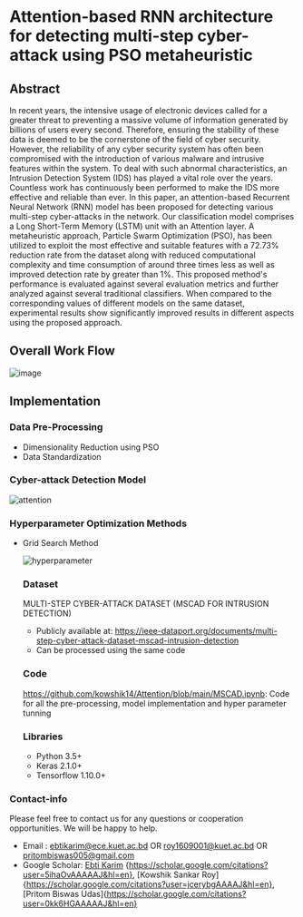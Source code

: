# Attention-based RNN architecture for detecting multi-step cyber-attack using PSO metaheuristic
## Abstract
In recent years, the intensive usage of electronic devices called for a greater threat to preventing a massive volume of information generated by billions of users every second. Therefore, ensuring the stability of these data is deemed to be the cornerstone of the field of cyber security. However, the reliability of any cyber security system has often been compromised with the introduction of various malware and intrusive features within the system. To deal with such abnormal characteristics, an Intrusion Detection System (IDS) has played a vital role over the years. Countless work has continuously been performed to make the IDS more effective and reliable than ever. In this paper, an attention-based Recurrent Neural Network (RNN) model has been proposed for detecting various multi-step cyber-attacks in the network. Our classification model comprises a Long Short-Term Memory (LSTM) unit with an Attention layer. A metaheuristic approach, Particle Swarm Optimization (PSO), has been utilized to exploit the most effective and suitable features with a 72.73% reduction rate from the dataset along with reduced computational complexity and time consumption of around three times less as well as improved detection rate by greater than 1%. This proposed method's performance is evaluated against several evaluation metrics and further analyzed against several traditional classifiers. When compared to the corresponding values of different models on the same dataset, experimental results show significantly improved results in different aspects using the proposed approach.

## Overall Work Flow
![image](https://github.com/kowshik14/Attention/assets/97826581/98102af6-99d3-4fd4-b2c2-9db3a4c16d44)

## Implementation
### Data Pre-Processing

* Dimensionality Reduction using PSO
* Data Standardization

### Cyber-attack Detection Model

![attention](https://github.com/kowshik14/Attention/assets/153311023/0bd57fd0-38d8-4a87-9cc3-91d0088d07da)

### Hyperparameter Optimization Methods

* Grid Search Method

  ![hyperparameter](https://github.com/kowshik14/Attention/assets/153311023/bef6567d-608e-4c07-8fef-6cc589c9de56)

  ### Dataset

  MULTI-STEP CYBER-ATTACK DATASET (MSCAD FOR INTRUSION DETECTION)

  * Publicly available at: https://ieee-dataport.org/documents/multi-step-cyber-attack-dataset-mscad-intrusion-detection
  * Can be processed using the same code
 
  ### Code

  https://github.com/kowshik14/Attention/blob/main/MSCAD.ipynb: Code for all the pre-processing, model implementation and hyper parameter 
  tunning

  ### Libraries
   * Python 3.5+
   * Keras 2.1.0+
   * Tensorflow 1.10.0+

 ### Contact-info
 
  Please feel free to contact us for any questions or cooperation opportunities. We will be happy to help.
  * Email : ebtikarim@ece.kuet.ac.bd OR roy1609001@kuet.ac.bd OR pritombiswas005@gmail.com
  * Google Scholar: [Ebti Karim](https://scholar.google.com/citations?user=5ihaOvAAAAAJ&hl=en) {https://scholar.google.com/citations?user=5ihaOvAAAAAJ&hl=en}, [Kowshik Sankar Roy]{https://scholar.google.com/citations?user=jcerybgAAAAJ&hl=en}, [Pritom Biswas Udas]{https://scholar.google.com/citations?user=0kk6HGAAAAAJ&hl=en}
